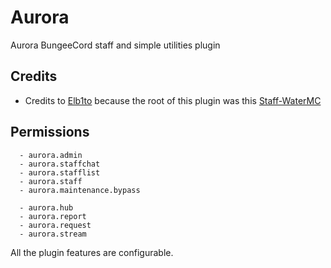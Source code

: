 # Aurora
Aurora BungeeCord staff and simple utilities plugin

## Credits
  - Credits to [Elb1to](https://github.com/Elb1to) because the root of this plugin was this [Staff-WaterMC](https://github.com/Elb1to/Staff-WaterMC)
  
## Permissions
```
  - aurora.admin
  - aurora.staffchat
  - aurora.stafflist
  - aurora.staff
  - aurora.maintenance.bypass

  - aurora.hub
  - aurora.report
  - aurora.request
  - aurora.stream
 ```
 
 All the plugin features are configurable.
